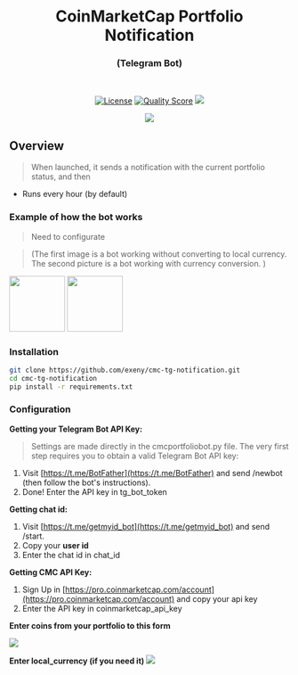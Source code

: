 <h1 align="center"> CoinMarketCap Portfolio Notification </h1>
<h3 align="center"> (Telegram Bot) </h3>
</br>
<p align="center">
<a href="#"><img src="https://img.shields.io/github/license/exeny/cmc-tg-notification.svg?style=flat-square" alt="License"></a>
<a href="https://scrutinizer-ci.com/g/exeny/cmc-tg-notification"><img src="https://img.shields.io/scrutinizer/g/exeny/cmc-tg-notification" alt="Quality Score"></a>
<a href="https://codeclimate.com/github/exeny/cmc-tg-notification/maintainability"><img src="https://api.codeclimate.com/v1/badges/8cf0f553f611dd558ebe/maintainability"/></a></p>
<p align="center"><a href="t.me/e_xeny"><img src="https://img.shields.io/badge/DEVELOPED%20BY%20Exeny-000000?style=for-the-badge"></a></p>

## Overview

> When launched, it sends a notification with the current portfolio status, and then

- Runs every hour (by default)

### Example of how the bot works

> Need to configurate

> (The first image is a bot working without converting to local currency.
> The second picture is a bot working with currency conversion. )

<p>
<img style="width:100;" src="https://i.imgur.com/Pj2z06o.png"/>
<img style="width:100;" src="https://i.imgur.com/cVizPy6.png"/>
</p>

### Installation

```sh
git clone https://github.com/exeny/cmc-tg-notification.git
cd cmc-tg-notification
pip install -r requirements.txt
```

### Configuration

**Getting your Telegram Bot API Key:**

> Settings are made directly in the cmcportfoliobot.py file.
> The very first step requires you to obtain a valid Telegram Bot API key:

1. Visit [https://t.me/BotFather](https://t.me/BotFather) and send /newbot (then follow the bot's instructions).
2. Done! Enter the API key in tg_bot_token

**Getting chat id:**

1. Visit [https://t.me/getmyid_bot](https://t.me/getmyid_bot) and send /start.
2. Copy your **user id**
3. Enter the chat id in chat_id

**Getting CMC API Key:**

1. Sign Up in [https://pro.coinmarketcap.com/account](https://pro.coinmarketcap.com/account) and copy your api key
2. Enter the API key in coinmarketcap_api_key

**Enter coins from your portfolio to this form**

<img src="https://i.imgur.com/1OHTA2x.png">

**Enter local_currency (if you need it)**
<img src="https://i.imgur.com/nBFTGYP.png">
